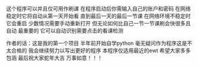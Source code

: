 这个程序可以并且仅可用作刷课 在程序启动后你需输入自己的账户和密码 在网络稳定时它将自动从第一天开始看 直到最后一天的最后一节课 在网络环境不稳定时它会重启 少数情况需要手动重新打开 但无论如何比自己一节一节课刷会快很多且自动 最重要的 它可以自动识别需要点击的看课检测 


作者的话：这是我的第一个项目 半年前开始自学python 毫无疑问作为程序这是不太合格的 我会继续努力以写出更好的程序 本程序仅适用最近的ewt 希望大家多多包涵 最后祝大家蛇年大吉 万事如意！！！
